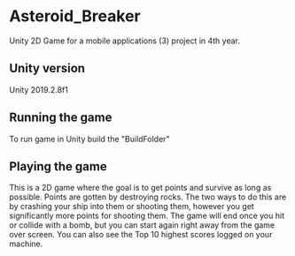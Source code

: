 # Asteroid_Breaker
Unity 2D Game for a mobile applications (3) project in 4th year. 

## Unity version
Unity 2019.2.8f1

## Running the game
To run game in Unity build the "BuildFolder"

## Playing the game
This is a 2D game where the goal is to get points and survive as long as possible. Points are gotten by destroying rocks.
The two ways to do this are by crashing your ship into them or shooting them, however you get significantly more points for shooting them.
The game will end once you hit or collide with a bomb, but you can start again right away from the game over screen. You can also see the 
Top 10 highest scores logged on your machine.

